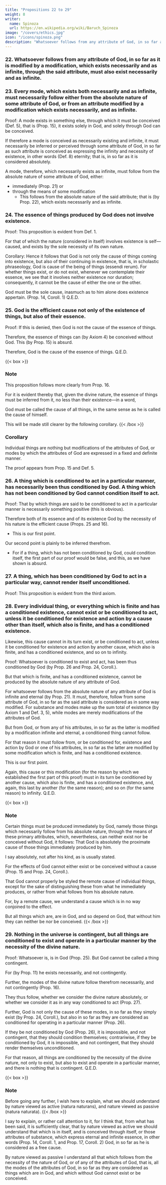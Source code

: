 ```yaml
---
title: "Propositions 22 to 29"
weight: 8
writer:
  name: Spinoza
  url: https://en.wikipedia.org/wiki/Baruch_Spinoza
image: "/covers/ethics.jpg"
icon: "/icons/spinoza.png"
description: "Whatsoever follows from any attribute of God, in so far as it is modified by a modification, which exists necessarily and as infinite"
---
```




### 22. Whatsoever follows from any attribute of God, in so far as it is modified by a modification, which exists necessarily and as infinite, through the said attribute, must also exist necessarily and as infinite.


### 23. Every mode, which exists both necessarily and as infinite, must necessarily follow either from the absolute nature of some attribute of God, or from an attribute modified by a modification which exists necessarily, and as infinite.

Proof: A mode exists in something else, through which it must be conceived (Def. 5), that is (Prop. 15), it exists solely in God, and solely through God can be conceived.

If therefore a mode is conceived as necessarily existing and infinite, it must necessarily be inferred or perceived through some attribute of God, in so far as such attribute is conceived as expressing the infinity and necessity of existence, in other words (Def. 8) eternity; that is, in so far as it is considered absolutely.

A mode, therefore, which necessarily exists as infinite, must follow from the absolute nature of some attribute of God, either:
- immediately (Prop. 21) or
- through the means of some modification
  - This follows from the absolute nature of the said attribute; that is (by Prop. 22), which exists necessarily and as infinite.



### 24. The essence of things produced by God does not involve existence. 

Proof: This proposition is evident from Def. 1.

For that of which the nature (considered in itself) involves existence is self—caused, and exists by the sole necessity of its own nature.

Corollary: Hence it follows that God is not only the cause of things coming into existence, but also of their continuing in existence, that is, in scholastic phraseology, God is cause of the being of things (essendi rerum).
For whether things exist, or do not exist, whenever we contemplate their essence, we see that it involves neither existence nor duration; consequently, it cannot be the cause of either the one or the other.

God must be the sole cause, inasmuch as to him alone does existence appertain. (Prop. 14, Coroll. 1) Q.E.D.


### 25. God is the efficient cause not only of the existence of things, but also of their essence.

Proof: If this is denied, then God is not the cause of the essence of things.

Therefore, the essence of things can (by Axiom 4) be conceived without God. This (by Prop. 15) is absurd.

Therefore, God is the cause of the essence of things. Q.E.D.


{{< box >}}

### Note

This proposition follows more clearly from Prop. 16.

For it is evident thereby that, given the divine nature, the essence of things must be inferred from it, no less than their existence—in a word, 

God must be called the cause of all things, in the same sense as he is called the cause of himself.

This will be made still clearer by the following corollary.
{{< /box >}}


### Corollary

Individual things are nothing but modifications of the attributes of God, or modes by which the attributes of God are expressed in a fixed and definite manner.

The proof appears from Prop. 15 and Def. 5.



### 26. A thing which is conditioned to act in a particular manner, has necessarily been thus conditioned by God. A thing which has not been conditioned by God cannot condition itself to act.

Proof: That by which things are said to be conditioned to act in a particular manner is necessarily something positive (this is obvious).

Therefore both of its essence and of its existence God by the necessity of his nature is the efficient cause (Props. 25 and 16).
- This is our first point.

Our second point is plainly to be inferred therefrom.
- For if a thing, which has not been conditioned by God, could condition itself, the first part of our proof would be false, and this, as we have shown is absurd.


### 27. A thing, which has been conditioned by God to act in a particular way, cannot render itself unconditioned.

Proof: This proposition is evident from the third axiom.


### 28. Every individual thing, or everything which is finite and has a conditioned existence, cannot exist or be conditioned to act, unless it be conditioned for existence and action by a cause other than itself, which also is finite, and has a conditioned existence.

Likewise, this cause cannot in its turn exist, or be conditioned to act, unless it be conditioned for existence and action by another cause, which also is finite, and has a conditioned existence, and so on to infinity.

Proof: Whatsoever is conditioned to exist and act, has been thus conditioned by God (by Prop. 26 and Prop. 24, Coroll.).

But that which is finite, and has a conditioned existence, cannot be produced by the absolute nature of any attribute of God.

For whatsoever follows from the absolute nature of any attribute of God is infinite and eternal (by Prop. 21).
It must, therefore, follow from some attribute of God, in so far as the said attribute is considered as in some way modified.
For substance and modes make up the sum total of existence (by Axiom 1 and Def. 3, 5), while modes are merely modifications of the attributes of God.

But from God, or from any of his attributes, in so far as the latter is modified by a modification infinite and eternal, a conditioned thing cannot follow.

For that reason it must follow from, or be conditioned for, existence and action by God or one of his attributes, in so far as the latter are modified by some modification which is finite, and has a conditioned existence.

This is our first point.

Again, this cause or this modification (for the reason by which we established the first part of this proof) must in its turn be conditioned by another cause, which also is finite, and has a conditioned existence, and, again, this last by another (for the same reason); and so on (for the same reason) to infinity. Q.E.D.

{{< box >}}
### Note

Certain things must be produced immediately by God, namely those things which necessarily follow from his absolute nature, through the means of these primary attributes, which, nevertheless, can neither exist nor be conceived without God, it follows: That God is absolutely the proximate cause of those things immediately produced by him.

I say absolutely, not after his kind, as is usually stated.

For the effects of God cannot either exist or be conceived without a cause (Prop. 15 and Prop. 24, Coroll.).

That God cannot properly be styled the remote cause of individual things, except for the sake of distinguishing these from what he immediately produces, or rather from what follows from his absolute nature.

For, by a remote cause, we understand a cause which is in no way conjoined to the effect.

But all things which are, are in God, and so depend on God, that without him they can neither be nor be conceived.
{{< /box >}}


### 29. Nothing in the universe is contingent, but all things are conditioned to exist and operate in a particular manner by the necessity of the divine nature. 

Proof: Whatsoever is, is in God (Prop. 25). But God cannot be called a thing contingent.

For (by Prop. 11) he exists necessarily, and not contingently.

Further, the modes of the divine nature follow therefrom necessarily, and not contingently (Prop. 16).

They thus follow, whether we consider the divine nature absolutely, or whether we consider it as in any way conditioned to act (Prop. 27).

Further, God is not only the cause of these modes, in so far as they simply exist (by Prop. 24, Coroll.), but also in so far as they are considered as conditioned for operating in a particular manner (Prop. 26).

If they be not conditioned by God (Prop. 26), it is impossible, and not contingent, that they should condition themselves; contrariwise, if they be conditioned by God, it is impossible, and not contingent, that they should render themselves unconditioned.

For that reason, all things are conditioned by the necessity of the divine nature, not only to exist, but also to exist and operate in a particular manner, and there is nothing that is contingent. Q.E.D.

{{< box >}}
### Note

Before going any further, I wish here to explain, what we should understand by nature viewed as active (natura naturans), and nature viewed as passive (natura naturata).
{{< /box >}}


I say to explain, or rather call attention to it, for I think that, from what has been said, it is sufficiently clear, that by nature viewed as active we should understand that which is in itself, and is conceived through itself, or those attributes of substance, which express eternal and infinite essence, in other words (Prop. 14, Coroll. 1, and Prop. 17, Coroll. 2) God, in so far as he is considered as a free cause.

By nature viewed as passive I understand all that which follows from the necessity of the nature of God, or of any of the attributes of God, that is, all the modes of the attributes of God, in so far as they are considered as things which are in God, and which without God cannot exist or be conceived.
